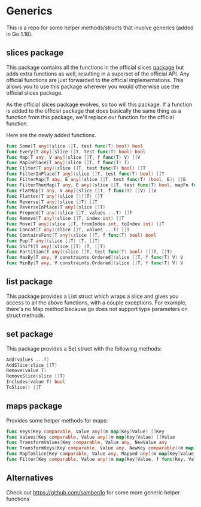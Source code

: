 # Generics

This is a repo for some helper methods/structs that involve generics (added in Go 1.18).

## slices package

This package contains all the functions in the official slices [package](https://pkg.go.dev/golang.org/x/exp/slices#Insert) but adds extra functions as well, resulting in a superset of the official API. Any official functions are just forwarded to the official implementations. This allows you to use this package wherever you would otherwise use the official slices package.

As the official slices package evolves, so too will this package. If a function is added to the official package that does basically the same thing as a function from this package, we'll replace our function for the official function.

Here are the newly added functions.

```go
func Some[T any](slice []T, test func(T) bool) bool
func Every[T any](slice []T, test func(T) bool) bool
func Map[T any, V any](slice []T, f func(T) V) []V
func MapInPlace[T any](slice []T, f func(T) T)
func Filter[T any](slice []T, test func(T) bool) []T
func FilterInPlace[T any](slice []T, test func(T) bool) []T
func FilterMap[T any, E any](slice []T, test func(T) (bool, E)) []E
func FilterThenMap[T any, E any](slice []T, test func(T) bool, mapFn func(T) E) []E
func FlatMap[T any, V any](slice []T, f func(T) []V) []V
func Flatten[T any](slice [][]T) []T
func Reverse[T any](slice []T) []T
func ReverseInPlace[T any](slice []T)
func Prepend[T any](slice []T, values ...T) []T
func Remove[T any](slice []T, index int) []T
func Move[T any](slice []T, fromIndex int, toIndex int) []T
func Concat[T any](slice []T, values ...T) []T
func ContainsFunc[T any](slice []T, f func(T) bool) bool
func Pop[T any](slice []T) (T, []T)
func Shift[T any](slice []T) (T, []T)
func Partition[T any](slice []T, test func(T) bool) ([]T, []T)
func MaxBy[T any, V constraints.Ordered](slice []T, f func(T) V) V
func MinBy[T any, V constraints.Ordered](slice []T, f func(T) V) V
```

## list package

This package provides a List struct which wraps a slice and gives you access to all the above functions, with a couple exceptions. For example, there's no Map method because go does not support type parameters on struct methods.

## set package

This package provides a Set struct with the following methods:

```go
Add(values ...T)
AddSlice(slice []T)
Remove(value T)
RemoveSlice(slice []T)
Includes(value T) bool
ToSlice() []T
```

## maps package

Provides some helper methods for maps:

```go
func Keys[Key comparable, Value any](m map[Key]Value) []Key
func Values[Key comparable, Value any](m map[Key]Value) []Value
func TransformValues[Key comparable, Value any, NewValue any
func TransformKeys[Key comparable, Value any, NewKey comparable](m map[Key]Value, fn func(Key) NewKey) map[NewKey]Value
func MapToSlice[Key comparable, Value any, Mapped any](m map[Key]Value, f func(Key, Value) Mapped) []Mapped
func Filter[Key comparable, Value any](m map[Key]Value, f func(Key, Value) bool) map[Key]Value
```

## Alternatives

Check out https://github.com/samber/lo for some more generic helper functions
